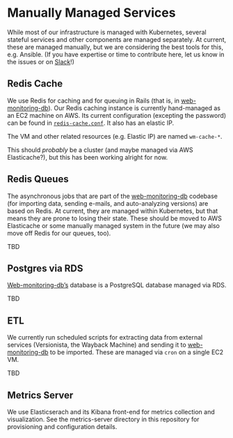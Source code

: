 # Manually Managed Services

While most of our infrastructure is managed with Kubernetes, several stateful services and other components are managed separately. At current, these are managed manually, but we are considering the best tools for this, e.g. Ansible. (If you have expertise or time to contribute here, let us know in the issues or on [Slack](https://archivers-slack.herokuapp.com/)!)


## Redis Cache

We use Redis for caching and for queuing in Rails (that is, in [web-monitoring-db][-db]). Our Redis caching instance is currently hand-managed as an EC2 machine on AWS. Its current configuration (excepting the password) can be found in [`redis-cache.conf`](./redis-cache.conf). It also has an elastic IP.

The VM and other related resources (e.g. Elastic IP) are named `wm-cache-*`.

This should *probably* be a cluster (and maybe managed via AWS Elasticache?), but this has been working alright for now.


## Redis Queues

The asynchronous jobs that are part of the [web-monitoring-db][-db] codebase (for importing data, sending e-mails, and auto-analyzing versions) are based on Redis. At current, they are managed within Kubernetes, but that means they are prone to losing their state. These should be moved to AWS Elasticache or some manually managed system in the future (we may also move off Redis for our queues, too).

TBD


## Postgres via RDS

[Web-monitoring-db’s][-db] database is a PostgreSQL database managed via RDS.

TBD


## ETL

We currently run scheduled scripts for extracting data from external services (Versionista, the Wayback Machine) and sending it to [web-monitoring-db][-db] to be imported. These are managed via `cron` on a single EC2 VM.

TBD


[-db]: https://github.com/edgi-govdata-archiving/web-monitoring-db

## Metrics Server

We use Elasticserach and its Kibana front-end for metrics collection and
visualization. See the metrics-server directory in this repository for
provisioning and configuration details.
